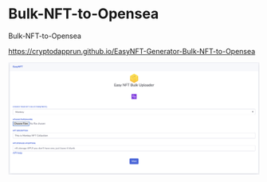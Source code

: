 # Bulk-NFT-to-Opensea
Bulk-NFT-to-Opensea


https://cryptodapprun.github.io/EasyNFT-Generator-Bulk-NFT-to-Opensea


<img src="screen.png?raw=true">
